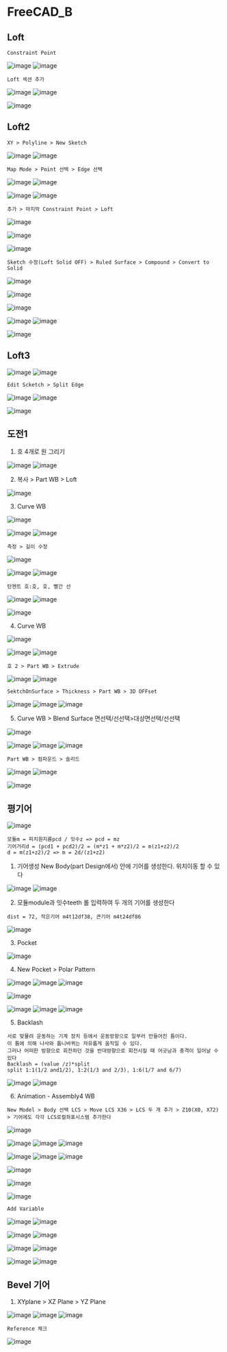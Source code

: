 FreeCAD_B
===========



Loft
------

`Constraint Point`

![image](https://user-images.githubusercontent.com/30430227/182529068-8890587b-2ba7-42db-a8fa-19fc0c2c9c55.png)
![image](https://user-images.githubusercontent.com/30430227/182529085-ada01dbb-8552-4ab8-ab0f-280ca1fb42ed.png)


`Loft 섹션 추가`

![image](https://user-images.githubusercontent.com/30430227/182529211-7c39eec4-bce3-46b1-953e-5d20ee2f129f.png)
![image](https://user-images.githubusercontent.com/30430227/182529243-81ae209b-36cd-4e29-8cb7-75907c56df04.png)

![image](https://user-images.githubusercontent.com/30430227/182529272-a4cad9c5-1a98-4129-8ccc-04dadedaaed3.png)


Loft2
---------

`XY > Polyline > New Sketch`

![image](https://user-images.githubusercontent.com/30430227/182529716-eed4b492-f345-411c-898a-22b746861584.png)
![image](https://user-images.githubusercontent.com/30430227/182530003-e29230eb-26c9-4cd6-9727-fb2387faaafa.png)

`Map Mode > Point 선택 > Edge 선택`

![image](https://user-images.githubusercontent.com/30430227/182530134-75e747fc-3cf2-47f8-a7bf-9a5b5fe10435.png)
![image](https://user-images.githubusercontent.com/30430227/182530219-3158b59b-e62c-467d-a94e-f3666229c3a4.png)

![image](https://user-images.githubusercontent.com/30430227/182530370-ee3c25bb-49b0-46fd-b6d6-ee90f263cfd5.png)
![image](https://user-images.githubusercontent.com/30430227/182530391-bc3dea8a-0209-4314-8988-0f0aaa2bd9ab.png)

`추가 > 마지막 Constraint Point > Loft`

![image](https://user-images.githubusercontent.com/30430227/182530790-e37b542e-53d5-452b-9453-ba05b04b90ea.png)

![image](https://user-images.githubusercontent.com/30430227/182531289-b852a5ba-437f-484f-95ee-adf7a932c693.png)

![image](https://user-images.githubusercontent.com/30430227/182531411-33ab520e-b375-43c2-9e3b-fc905ef498c2.png)


`Sketch 수정(Loft Solid OFF) > Ruled Surface > Compound > Convert to Solid`

![image](https://user-images.githubusercontent.com/30430227/182531473-ea9dcfa3-ef41-4b09-b87a-2b46f84f4c56.png)

![image](https://user-images.githubusercontent.com/30430227/182531949-fcac0360-da87-4914-bd1f-53f29a198d49.png)

![image](https://user-images.githubusercontent.com/30430227/182531619-cb368777-e3a9-40c4-a6f1-fbe5bb11a53a.png)

![image](https://user-images.githubusercontent.com/30430227/182532059-fd761963-ecf0-4e6c-b8d9-9ce496e5fa74.png)
![image](https://user-images.githubusercontent.com/30430227/182532084-96e61cd6-84b5-4307-a4fb-38b2921b9766.png)

![image](https://user-images.githubusercontent.com/30430227/182532222-0d79f901-58da-40c3-9ca4-faff11a4113f.png)



Loft3
-------

![image](https://user-images.githubusercontent.com/30430227/182532411-2dddfe41-2b26-4d14-9ff1-4c6a009e9864.png)
![image](https://user-images.githubusercontent.com/30430227/182532444-30172a38-78d6-4a59-8104-c7467cbe528a.png)


`Edit Scketch > Split Edge`

![image](https://user-images.githubusercontent.com/30430227/182532694-aedc720c-fedc-4981-95cb-cfd0fc1ed38d.png)
![image](https://user-images.githubusercontent.com/30430227/182532755-576c5537-d968-4fb6-8cf7-13f13bbdbac1.png)

![image](https://user-images.githubusercontent.com/30430227/182532778-289e7190-9c04-4df5-8511-ba556d294449.png)



도전1
------

1. 호 4개로 원 그리기

![image](https://user-images.githubusercontent.com/30430227/183540010-991cd999-1057-4591-baf2-51c3a275abe1.png)
![image](https://user-images.githubusercontent.com/30430227/183540044-dea3fe7d-e688-469d-95c1-c502eea33e73.png)


2. 복사 > Part WB > Loft

![image](https://user-images.githubusercontent.com/30430227/183540223-7740d12d-305f-41ae-b93d-dda0fd3593f4.png)


3. Curve WB

![image](https://user-images.githubusercontent.com/30430227/183540378-b1af62bd-4065-46bb-9aa7-1c164c4aa95d.png)

![image](https://user-images.githubusercontent.com/30430227/183540491-9f85c113-06c5-4115-b5c4-8e0991ad3d2a.png)
![image](https://user-images.githubusercontent.com/30430227/183540460-598c6d10-0995-417b-8d1b-0cad67f10517.png)


`측정 > 길이 수정`

![image](https://user-images.githubusercontent.com/30430227/183540650-3f4a93a4-456f-47ee-83a5-6335e1f8614d.png)

![image](https://user-images.githubusercontent.com/30430227/183540680-e9a33370-b8e5-4474-b7cb-12adc05a054f.png)
![image](https://user-images.githubusercontent.com/30430227/183540788-6ee5fa06-a5d1-4cca-adac-5da8cd65bf93.png)

`탄젠트 호:호, 호, 빨간 선`

![image](https://user-images.githubusercontent.com/30430227/183541367-0fc30960-d617-4614-bbeb-9cc0d9cd9cf9.png)
![image](https://user-images.githubusercontent.com/30430227/183541447-c93da99d-30df-45a8-a5b3-058bc81fd772.png)

![image](https://user-images.githubusercontent.com/30430227/183541499-e0044151-907c-47c8-9511-a0958f82d032.png)


4. Curve WB

![image](https://user-images.githubusercontent.com/30430227/183541817-a064e720-db29-4e79-9e51-e716991a4b6f.png)

![image](https://user-images.githubusercontent.com/30430227/183541871-68b0b0a5-cc8e-4020-a5f4-41d9f69bc08c.png)
![image](https://user-images.githubusercontent.com/30430227/183541989-84af3585-8922-43de-adeb-1f222adc7dd2.png)

`호 2 > Part WB > Extrude`

![image](https://user-images.githubusercontent.com/30430227/183542249-1f90e553-894b-41ba-bd9f-5393dbe87129.png)
![image](https://user-images.githubusercontent.com/30430227/183544263-69923caa-ed65-492e-8d77-6d88079dc9f6.png)


`SektchOnSurface > Thickness > Part WB > 3D OFFset`

![image](https://user-images.githubusercontent.com/30430227/183544384-6e380304-5412-4071-9cce-f9524579456c.png)
![image](https://user-images.githubusercontent.com/30430227/183544403-59a94f46-a1bd-4c7d-8637-278f671c4074.png)
![image](https://user-images.githubusercontent.com/30430227/183544733-e1d3d74b-8631-4f95-b2bd-92fcbecde744.png)


5. Curve WB > Blend Surface 면선택/선선택>대상면선택/선선택

![image](https://user-images.githubusercontent.com/30430227/183545618-90e0b523-3df0-4616-a507-e11e5e45d5f9.png)

![image](https://user-images.githubusercontent.com/30430227/183545633-e5bb363b-d069-467d-93ba-f95fd7d28ce9.png)
![image](https://user-images.githubusercontent.com/30430227/183545707-c527fedc-c367-49b0-9f56-12c84228199d.png)
![image](https://user-images.githubusercontent.com/30430227/183545737-cce69240-29d7-4721-bae4-3b861bc56a4a.png)

`Part WB > 컴파운드 > 솔리드`

![image](https://user-images.githubusercontent.com/30430227/183546268-4ee04099-ee08-4967-bc29-96d278b81577.png)
![image](https://user-images.githubusercontent.com/30430227/183546296-2fb1a99e-e4b6-4985-a102-8b6dca62430b.png)

![image](https://user-images.githubusercontent.com/30430227/183546462-9e400bdc-4988-4cb8-928e-d9c4fc693784.png)


평기어 
------

![image](https://user-images.githubusercontent.com/30430227/188043725-3e92f6b3-6d9b-4cc3-b9f8-26937dcc0c97.png)

```
모듈m = 피치원지름pcd / 잇수z => pcd = mz
기어거리d = (pcd1 + pcd2)/2 = (m*z1 + m*z2)/2 = m(z1+z2)/2
d = m(z1+z2)/2 => m = 2d/(z1+z2)
```

1. 기어생성 New Body(part Design에서) 안에 기어를 생성한다. 위치이동 할 수 있다

![image](https://user-images.githubusercontent.com/30430227/188039610-056caa31-c62a-4cae-bc79-4fac0c767fac.png)
![image](https://user-images.githubusercontent.com/30430227/188039678-64496055-0655-4570-8373-0d1fb4748ce8.png)

2. 모듈module과 잇수teeth 롤 입력하여 두 개의 기어를 생성한다

`dist = 72, 작은기어 m4t12df38, 큰기어 m4t24df86`

![image](https://user-images.githubusercontent.com/30430227/188040926-35dd3cba-5513-4a13-ae1c-ff1ea8873fae.png)

3. Pocket

![image](https://user-images.githubusercontent.com/30430227/188041344-b3e2a69c-1cc9-4313-9055-29d45b15a9e0.png)

4. New Pocket > Polar Pattern

![image](https://user-images.githubusercontent.com/30430227/188041575-6ca80e5b-d597-47bb-8d72-2bab303dc150.png)
![image](https://user-images.githubusercontent.com/30430227/188041603-2832bdd2-2fc8-40f7-9021-d2dbdc7af667.png)
![image](https://user-images.githubusercontent.com/30430227/188041619-b11e12bc-9039-4be8-a3a2-1be2e9790a74.png)

![image](https://user-images.githubusercontent.com/30430227/188041672-52811522-19af-498c-aa84-7be6c16f308a.png)

![image](https://user-images.githubusercontent.com/30430227/188042108-a49c50f9-e44a-4000-bfde-71d2b838390f.png)
![image](https://user-images.githubusercontent.com/30430227/188042130-0702b37f-3402-4d32-8250-ae4489ea04e2.png)
![image](https://user-images.githubusercontent.com/30430227/188042173-6f6e62e8-5555-4c0a-b616-4e0dc59cb25c.png)

5. Backlash

```
서로 맞물려 운동하는 기계 장치 등에서 운동방향으로 일부러 만들어진 틈이다.
이 틈에 의해 나사와 톱니바퀴는 자유롭게 움직일 수 있다.
그러나 어떠한 방향으로 회전하던 것을 반대방향으로 회전시킬 때 어긋남과 충격이 일어날 수 있다
Backlash = (value /z)*split
split 1:1(1/2 and1/2), 1:2(1/3 and 2/3), 1:6(1/7 and 6/7)
```
![image](https://user-images.githubusercontent.com/30430227/188043417-fc59078c-2be9-4a71-8864-d162b9c7dcaf.png)
![image](https://user-images.githubusercontent.com/30430227/188043552-96370029-7ee5-4ff9-985a-cf17538005fe.png)


6. Animation - Assembly4 WB

`New Model > Body 선택 LCS > Move LCS X36 > LCS 두 개 추가 > Z10(X0, X72) > 기어에도 각각 LCS로컬좌표시스템 추가한다`

![image](https://user-images.githubusercontent.com/30430227/188045216-f2cd4d31-6fc3-4331-8af1-d707fc6b4146.png)

![image](https://user-images.githubusercontent.com/30430227/188045349-443d7a2c-b2ef-4a2d-847c-a16a7ffd5c22.png)
![image](https://user-images.githubusercontent.com/30430227/188045486-fd085467-0a14-45fc-a64e-83efb61958d2.png)
![image](https://user-images.githubusercontent.com/30430227/188045640-7a5b6ea9-bb83-4f3c-876f-a73f1467f25b.png)

![image](https://user-images.githubusercontent.com/30430227/188045403-497e3e73-85bb-425c-b51b-4f5c77aac839.png)
![image](https://user-images.githubusercontent.com/30430227/188045435-e37244a3-fbbe-46f6-a148-8f7c103329d7.png)
![image](https://user-images.githubusercontent.com/30430227/188045658-f48ff444-2994-4238-b90f-baf8906be7a7.png)

![image](https://user-images.githubusercontent.com/30430227/188045853-8c1a0c4c-c5ea-448f-bb4c-4b78789db0d0.png)

![image](https://user-images.githubusercontent.com/30430227/188046152-4f165bb0-7002-4401-8818-8072f4e0cd45.png)

![image](https://user-images.githubusercontent.com/30430227/188047538-a01e3124-2ef1-424e-b773-d411262ed3ae.png)

`Add Variable`

![image](https://user-images.githubusercontent.com/30430227/188048041-d1535a65-de66-429b-866a-f6a83153a18e.png)
![image](https://user-images.githubusercontent.com/30430227/188048022-8a72df60-43e4-4e50-99dd-5d7e4f86bc31.png)

![image](https://user-images.githubusercontent.com/30430227/188048169-c70c1756-02e5-4812-b606-2707a79b418f.png)
![image](https://user-images.githubusercontent.com/30430227/188048238-5a02fb23-f559-4126-a2c9-5af3e397e117.png)

![image](https://user-images.githubusercontent.com/30430227/188048274-59e42639-b1b4-4342-929c-d1d33c9a1afc.png)
![image](https://user-images.githubusercontent.com/30430227/188048397-82262327-2955-4313-911e-b4243ba73aca.png)

![image](https://user-images.githubusercontent.com/30430227/188048654-4b299e12-b0d6-40e8-827a-09bd6f404c68.png)
![image](https://user-images.githubusercontent.com/30430227/188049177-37975084-35fd-46a2-bdfa-7898fe2730c3.png)


Bevel 기어
-------------

1. XYplane > XZ Plane > YZ Plane

![image](https://user-images.githubusercontent.com/30430227/188050147-5a8fb0cf-fe9c-4d77-9b40-59fbcc62e0e5.png)
![image](https://user-images.githubusercontent.com/30430227/188050311-2344dbd6-752d-4bc5-a641-32307ca80035.png)
![image](https://user-images.githubusercontent.com/30430227/188050678-b71b0bf7-373a-4e07-992e-9e2367c81fb9.png)

`Reference 체크`

![image](https://user-images.githubusercontent.com/30430227/188050827-d3b250d2-e792-484b-afc4-ce703ba0edb4.png)








